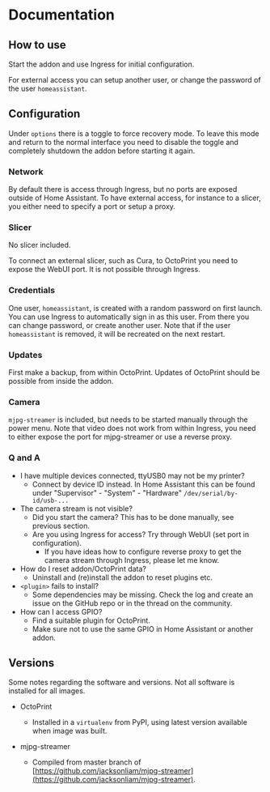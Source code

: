 # Documentation

## How to use

Start the addon and use Ingress for initial configuration.

For external access you can setup another user, or change the password of the user `homeassistant`.

## Configuration

Under `options` there is a toggle to force recovery mode. To leave this mode and return to the normal interface you need to disable the toggle and completely shutdown the addon before starting it again.

### Network

By default there is access through Ingress, but no ports are exposed outside of Home Assistant. To have external access, for instance to a slicer, you either need to specify a port or setup a proxy.

### Slicer

No slicer included.

To connect an external slicer, such as Cura, to OctoPrint you need to expose the WebUI port. It is not possible through Ingress.

### Credentials

One user, `homeassistant`, is created with a random password on first launch. You can use Ingress to automatically sign in as this user. From there you can change password, or create another user. Note that if the user `homeassistant` is removed, it will be recreated on the next restart.

### Updates

First make a backup, from within OctoPrint.
Updates of OctoPrint should be possible from inside the addon.

### Camera

`mjpg-streamer` is included, but needs to be started manually through the power menu. Note that video does not work from within Ingress, you need to either expose the port for mjpg-streamer or use a reverse proxy. 

### Q and A

- I have multiple devices connected, ttyUSB0 may not be my printer?
  - Connect by device ID instead. In Home Assistant this can be found under "Supervisor" - "System" - "Hardware" `/dev/serial/by-id/usb-...`
- The camera stream is not visible?
  - Did you start the camera? This has to be done manually, see previous section.
  - Are you using Ingress for access? Try through WebUI (set port in configuration).
    - If you have ideas how to configure reverse proxy to get the camera stream through Ingress, please let me know.
- How do I reset addon/OctoPrint data?
  - Uninstall and (re)install the addon to reset plugins etc.
- `<plugin>` fails to install?
  - Some dependencies may be missing. Check the log and create an issue on the GitHub repo or in the thread on the community.
- How can I access GPIO?
  - Find a suitable plugin for OctoPrint.
  - Make sure not to use the same GPIO in Home Assistant or another addon.

## Versions

Some notes regarding the software and versions.
Not all software is installed for all images.

- OctoPrint
  - Installed in a `virtualenv` from PyPI, using latest version available when image was built.

- mjpg-streamer
  - Compiled from master branch of [https://github.com/jacksonliam/mjpg-streamer](https://github.com/jacksonliam/mjpg-streamer).
